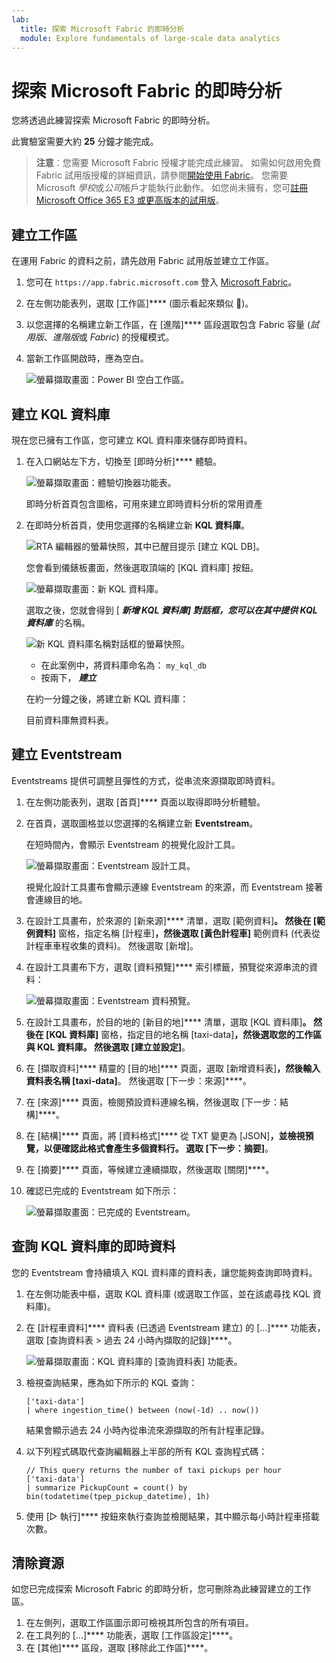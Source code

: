 ```yaml
---
lab:
  title: 探索 Microsoft Fabric 的即時分析
  module: Explore fundamentals of large-scale data analytics
---
```


# 探索 Microsoft Fabric 的即時分析

您將透過此練習探索 Microsoft Fabric 的即時分析。

此實驗室需要大約 **25** 分鐘才能完成。

> **注意**：您需要 Microsoft Fabric 授權才能完成此練習。 如需如何啟用免費 Fabric 試用版授權的詳細資訊，請參閱[開始使用 Fabric](https://learn.microsoft.com/fabric/get-started/fabric-trial)。 您需要 Microsoft *學校*或*公司*帳戶才能執行此動作。 如您尚未擁有，您可[註冊 Microsoft Office 365 E3 或更高版本的試用版](https://www.microsoft.com/microsoft-365/business/compare-more-office-365-for-business-plans)。

## 建立工作區

在運用 Fabric 的資料之前，請先啟用 Fabric 試用版並建立工作區。

1. 您可在 `https://app.fabric.microsoft.com` 登入 [Microsoft Fabric](https://app.fabric.microsoft.com)。
2. 在左側功能表列，選取 [工作區]**** (圖示看起來類似 )。
3. 以您選擇的名稱建立新工作區，在 [進階]**** 區段選取包含 Fabric 容量 (*試用版*、*進階版*或 *Fabric*) 的授權模式。
4. 當新工作區開啟時，應為空白。

    ![螢幕擷取畫面：Power BI 空白工作區。](./images/new-workspace.png)

## 建立 KQL 資料庫

現在您已擁有工作區，您可建立 KQL 資料庫來儲存即時資料。

1. 在入口網站左下方，切換至 [即時分析]**** 體驗。

    ![螢幕擷取畫面：體驗切換器功能表。](./images/fabric-real-time.png)

    即時分析首頁包含圖格，可用來建立即時資料分析的常用資產

2. 在即時分析首頁，使用您選擇的名稱建立新 **KQL 資料庫**。

    ![RTA 編輯器的螢幕快照，其中已醒目提示 [建立 KQL DB]。](./images/create-kql-db.png)

   您會看到儀錶板畫面，然後選取頂端的 [KQL 資料庫] 按鈕。

    ![螢幕擷取畫面：新 KQL 資料庫。](./images/kql-database.png)

    選取之後，您就會得到 [ ***新增 KQL 資料庫] 對話框，您可以在其中提供 KQL 資料庫*** 的名稱。

    ![新 KQL 資料庫名稱對話框的螢幕快照。](./images/name-kql-db.png)

   - 在此案例中，將資料庫命名為： `my_kql_db`
   - 按兩下， ***建立***
  
    在約一分鐘之後，將建立新 KQL 資料庫：

    目前資料庫無資料表。

## 建立 Eventstream

Eventstreams 提供可調整且彈性的方式，從串流來源擷取即時資料。

1. 在左側功能表列，選取 [首頁]**** 頁面以取得即時分析體驗。
1. 在首頁，選取圖格並以您選擇的名稱建立新 **Eventstream**。

    在短時間內，會顯示 Eventstream 的視覺化設計工具。

    ![螢幕擷取畫面：Eventstream 設計工具。](./images/eventstream-designer.png)

    視覺化設計工具畫布會顯示連線 Eventstream 的來源，而 Eventstream 接著會連線目的地。

1. 在設計工具畫布，於來源的 [新來源]**** 清單，選取 [範例資料]****。 然後在 [範例資料]**** 窗格，指定名稱 [計程車]****，然後選取 [黃色計程車]**** 範例資料 (代表從計程車車程收集的資料)。 然後選取 [新增]。
1. 在設計工具畫布下方，選取 [資料預覽]**** 索引標籤，預覽從來源串流的資料：

    ![螢幕擷取畫面：Eventstream 資料預覽。](./images/eventstream-preview.png)

1. 在設計工具畫布，於目的地的 [新目的地]**** 清單，選取 [KQL 資料庫]****。 然後在 [KQL 資料庫]**** 窗格，指定目的地名稱 [taxi-data]****，然後選取您的工作區與 KQL 資料庫。 然後選取 [建立並設定]****。
1. 在 [擷取資料]**** 精靈的 [目的地]**** 頁面，選取 [新增資料表]****，然後輸入資料表名稱 [taxi-data]****。 然後選取 [下一步：來源]****。
1. 在 [來源]**** 頁面，檢閱預設資料連線名稱，然後選取 [下一步：結構]****。
1. 在 [結構]**** 頁面，將 [資料格式]**** 從 TXT 變更為 [JSON]****，並檢視預覽，以便確認此格式會產生多個資料行。 選取 [下一步：摘要]****。
1. 在 [摘要]**** 頁面，等候建立連續擷取，然後選取 [關閉]****。
1. 確認已完成的 Eventstream 如下所示：

    ![螢幕擷取畫面：已完成的 Eventstream。](./images/complete-eventstream.png)

## 查詢 KQL 資料庫的即時資料

您的 Eventstream 會持續填入 KQL 資料庫的資料表，讓您能夠查詢即時資料。

1. 在左側功能表中樞，選取 KQL 資料庫 (或選取工作區，並在該處尋找 KQL 資料庫)。
1. 在 [計程車資料]**** 資料表 (已透過 Eventstream 建立) 的 [...]**** 功能表，選取 [查詢資料表 > 過去 24 小時內擷取的記錄]****。

    ![螢幕擷取畫面：KQL 資料庫的 [查詢資料表] 功能表。](./images/kql-query.png)

1. 檢視查詢結果，應為如下所示的 KQL 查詢：

    ```kql
    ['taxi-data']
    | where ingestion_time() between (now(-1d) .. now())
    ```

    結果會顯示過去 24 小時內從串流來源擷取的所有計程車記錄。

1. 以下列程式碼取代查詢編輯器上半部的所有 KQL 查詢程式碼：

    ```kql
    // This query returns the number of taxi pickups per hour
    ['taxi-data']
    | summarize PickupCount = count() by bin(todatetime(tpep_pickup_datetime), 1h)
    ```

1. 使用 [▷ 執行]**** 按鈕來執行查詢並檢閱結果，其中顯示每小時計程車搭載次數。

## 清除資源

如您已完成探索 Microsoft Fabric 的即時分析，您可刪除為此練習建立的工作區。

1. 在左側列，選取工作區圖示即可檢視其所包含的所有項目。
2. 在工具列的 [...]**** 功能表，選取 [工作區設定]****。
3. 在 [其他]**** 區段，選取 [移除此工作區]****。
